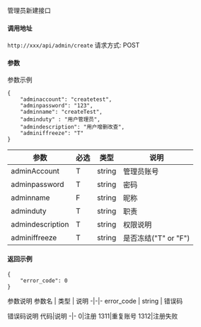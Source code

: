 管理员新建接口


#### 调用地址
`http://xxx/api/admin/create`
请求方式: POST

#### 参数
参数示例
```
{
    "adminaccount": "createtest",
    "adminpassword": "123",
    "adminname": "createTest",
    "adminduty" : "用户管理员",
    "admindescription": "用户增删改查",
    "adminiffreeze": "T"
}
```


参数 | 必选 | 类型 | 说明
-|-|-|-
adminAccount | T | string | 管理员账号
adminpassword | T | string | 密码
adminname | F | string | 昵称
adminduty | T | string | 职责
admindescription | T | string | 权限说明
adminiffreeze | T | string | 是否冻结("T" or "F")


#### 返回示例
```
{
    "error_code": 0
}
```
参数说明
参数名 | 类型 | 说明
-|-|-
error_code | string | 错误码

错误码说明
代码|说明
-|-
0|注册
1311|重复账号
1312|注册失败

